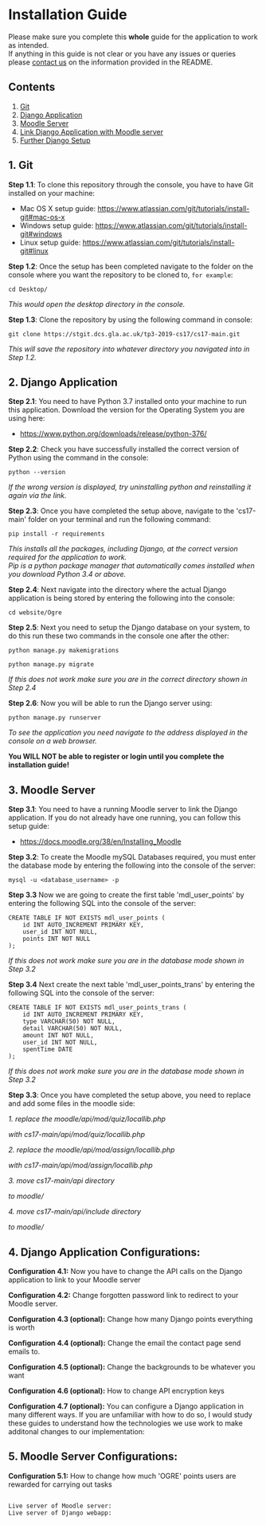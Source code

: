 # Installation Guide

Please make sure you complete this **whole** guide for the application to work as intended.<br>
If anything in this guide is not clear or you have any issues or queries please [contact us](https://stgit.dcs.gla.ac.uk/tp3-2019-cs17/cs17-main/-/blob/develop/README.md#meet-the-team) on the information provided in the README.
## Contents

1. [Git](https://stgit.dcs.gla.ac.uk/tp3-2019-cs17/cs17-main/-/edit/develop/INSTALLATIONGUIDE.md#1-git)
2. [Django Application](https://stgit.dcs.gla.ac.uk/tp3-2019-cs17/cs17-main/-/edit/develop/INSTALLATIONGUIDE.md#2-django-application)
3. [Moodle Server](https://stgit.dcs.gla.ac.uk/tp3-2019-cs17/cs17-main/-/edit/develop/INSTALLATIONGUIDE.md#3-moodle-server)
4. [Link Django Application with Moodle server](https://stgit.dcs.gla.ac.uk/tp3-2019-cs17/cs17-main/-/edit/develop/INSTALLATIONGUIDE.md#4-link-django-with-moodle-server)
5. [Further Django Setup](https://stgit.dcs.gla.ac.uk/tp3-2019-cs17/cs17-main/-/edit/develop/INSTALLATIONGUIDE.md#5-further-django-setup)

## 1. Git

**Step 1.1**: To clone this repository through the console, you have to have Git installed on your machine:

*  Mac OS X setup guide: https://www.atlassian.com/git/tutorials/install-git#mac-os-x
*  Windows setup guide: https://www.atlassian.com/git/tutorials/install-git#windows
*  Linux setup guide: https://www.atlassian.com/git/tutorials/install-git#linux

**Step 1.2**: Once the setup has been completed navigate to the folder on the console where you want the repository to be cloned to, ``for example``:
```
cd Desktop/
```

*This would open the desktop directory in the console.*


**Step 1.3**: Clone the repository by using the following command in console:
```
git clone https://stgit.dcs.gla.ac.uk/tp3-2019-cs17/cs17-main.git
```
*This will save the repository into whatever directory you navigated into in Step 1.2.*


## 2. Django Application

**Step 2.1**: You need to have Python 3.7 installed onto your machine to run this application. Download the version for the Operating System you are using here: 
*  https://www.python.org/downloads/release/python-376/

**Step 2.2**: Check you have successfully installed the correct version of Python using the command in the console:
```
python --version
```
*If the wrong version is displayed, try uninstalling python and reinstalling it again via the link.*

**Step 2.3**: Once you have completed the setup above, navigate to the 'cs17-main' folder on your terminal and run the following command:

```
pip install -r requirements
```
*This installs all the packages, including Django, at the correct version required for the application to work.*<br>
*Pip is a python package manager that automatically comes installed when you download Python 3.4 or above.*

**Step 2.4**: Next navigate into the directory where the actual Django application is being stored by entering the following into the console:
```
cd website/Ogre
```


**Step 2.5**: Next you need to setup the Django database on your system, to do this run these two commands in the console one after the other:
```
python manage.py makemigrations  

python manage.py migrate
```
*If this does not work make sure you are in the correct directory shown in Step 2.4*

**Step 2.6**: Now you will be able to run the Django server using:
```
python manage.py runserver
```
*To see the application you need navigate to the address displayed in the console on a web browser.*

**You WILL NOT be able to register or login until you complete the installation guide!**

## 3. Moodle Server

**Step 3.1**: You need to have a running Moodle server to link the Django application. If you do not already have one running, you can follow this setup guide:
*  https://docs.moodle.org/38/en/Installing_Moodle

**Step 3.2**: To create the Moodle mySQL Databases required, you must enter the database mode by entering the following into the console of the server:
```
mysql -u <database_username> -p
```
**Step 3.3** Now we are going to create the first table 'mdl_user_points' by entering the following SQL into the console of the server:

```
CREATE TABLE IF NOT EXISTS mdl_user_points (
    id INT AUTO_INCREMENT PRIMARY KEY,
    user_id INT NOT NULL,
    points INT NOT NULL
);
```
*If this does not work make sure you are in the database mode shown in Step 3.2*

**Step 3.4** Next create the next table 'mdl_user_points_trans' by entering the following SQL into the console of the server:

```
CREATE TABLE IF NOT EXISTS mdl_user_points_trans (
    id INT AUTO_INCREMENT PRIMARY KEY,
    type VARCHAR(50) NOT NULL,
    detail VARCHAR(50) NOT NULL,
    amount INT NOT NULL,
    user_id INT NOT NULL,
    spentTime DATE
);
```
*If this does not work make sure you are in the database mode shown in Step 3.2*

**Step 3.3**: Once you have completed the setup above, you need to  replace and add some files in the moodle side:  

*1. replace the moodle/api/mod/quiz/locallib.php*

*with cs17-main/api/mod/quiz/locallib.php*

*2. replace the moodle/api/mod/assign/locallib.php*

*with cs17-main/api/mod/assign/locallib.php*

*3. move cs17-main/api directory*

*to moodle/*

*4. move cs17-main/api/include directory*

*to moodle/*

## 4. Django Application Configurations:

**Configuration 4.1:** Now you have to change the API calls on the Django application to link to your Moodle server

**Configuration 4.2:** Change forgotten password link to redirect to your Moodle server.

**Configuration 4.3 (optional):** Change how many Django points everything is worth

**Configuration 4.4 (optional):** Change the email the contact page send emails to.

**Configuration 4.5 (optional):** Change the backgrounds to be whatever you want

**Configuration 4.6 (optional):** How to change API encryption keys

**Configuration 4.7 (optional):** You can configure a Django application in many different ways. If you are unfamiliar with how to do so, I would study these guides to understand how the technologies we use work to make additonal changes to our implementation:


## 5. Moodle Server Configurations:

**Configuration 5.1:** How to change how much 'OGRE' points users are rewarded for carrying out tasks




```

Live server of Moodle server:
Live server of Django webapp: